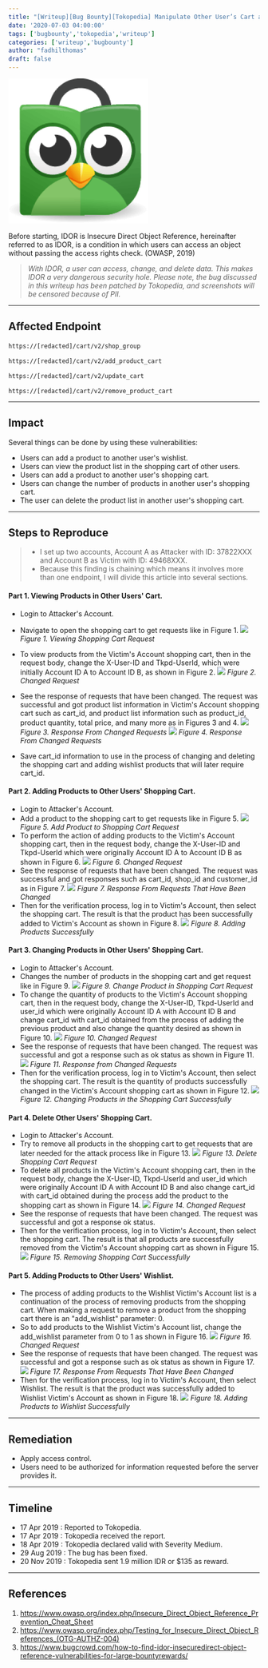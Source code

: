```yaml
---
title: "[Writeup][Bug Bounty][Tokopedia] Manipulate Other User’s Cart and Wishlist on Tokopedia [EN]"
date: '2020-07-03 04:00:00'
tags: ['bugbounty','tokopedia','writeup']
categories: ['writeup','bugbounty']
author: "fadhilthomas"
draft: false
---
```


![alt text](/tokopedia01/img1.jpg)

Before starting, IDOR is Insecure Direct Object Reference, hereinafter referred to as IDOR, is a condition in which users can access an object without passing the access rights check. (OWASP, 2019)
>*With IDOR, a user can access, change, and delete data. This makes IDOR a very dangerous security hole. Please note, the bug discussed in this writeup has been patched by Tokopedia, and screenshots will be censored because of PII.*

----
## Affected Endpoint
```
https://[redacted]/cart/v2/shop_group
```
```
https://[redacted]/cart/v2/add_product_cart
```
```
https://[redacted]/cart/v2/update_cart
```
```
https://[redacted]/cart/v2/remove_product_cart
```
----
## Impact
Several things can be done by using these vulnerabilities:

* Users can add a product to another user's wishlist.
* Users can view the product list in the shopping cart of other users.
* Users can add a product to another user's shopping cart.
* Users can change the number of products in another user's shopping cart.
* The user can delete the product list in another user's shopping cart.

----
## Steps to Reproduce
>* I set up two accounts, Account A as Attacker with ID: 37822XXX and Account B as Victim with ID: 49468XXX.
>* Because this finding is chaining which means it involves more than one endpoint, I will divide this article into several sections.

#### Part 1. Viewing Products in Other Users' Cart.
* Login to Attacker's Account.
* Navigate to open the shopping cart to get requests like in Figure 1.
![](https://blog.sumatracysec.id/wp-content/uploads/2020/05/image-1.png)
*Figure 1. Viewing Shopping Cart Request*

* To view products from the Victim's Account shopping cart, then in the request body, change the X-User-ID and Tkpd-UserId, which were initially Account ID A to Account ID B, as shown in Figure 2.
![](https://blog.sumatracysec.id/wp-content/uploads/2020/05/image-2.png)
*Figure 2. Changed Request*
* See the response of requests that have been changed. The request was successful and got product list information in Victim's Account shopping cart such as cart_id, and product list information such as product_id, product quantity, total price, and many more as in Figures 3 and 4.
![](https://blog.sumatracysec.id/wp-content/uploads/2020/05/image-3.png)
*Figure 3. Response From Changed Requests*
![](https://blog.sumatracysec.id/wp-content/uploads/2020/05/image-4.png)
*Figure 4. Response From Changed Requests*
* Save cart_id information to use in the process of changing and deleting the shopping cart and adding wishlist products that will later require cart_id.

#### Part 2. Adding Products to Other Users' Shopping Cart.
* Login to Attacker's Account.
* Add a product to the shopping cart to get requests like in Figure 5.
![](https://blog.sumatracysec.id/wp-content/uploads/2020/05/image-5.png)
*Figure 5. Add Product to Shopping Cart Request*
* To perform the action of adding products to the Victim's Account shopping cart, then in the request body, change the X-User-ID and Tkpd-UserId which were originally Account ID A to Account ID B as shown in Figure 6.
![](https://blog.sumatracysec.id/wp-content/uploads/2020/05/image-6.png)
*Figure 6. Changed Request*
* See the response of requests that have been changed. The request was successful and got responses such as cart_id, shop_id and customer_id as in Figure 7.
![](https://blog.sumatracysec.id/wp-content/uploads/2020/05/image-7.png)
*Figure 7. Response From Requests That Have Been Changed*
* Then for the verification process, log in to Victim's Account, then select the shopping cart. The result is that the product has been successfully added to Victim's Account as shown in Figure 8.
![](https://blog.sumatracysec.id/wp-content/uploads/2020/05/image-8.png)
*Figure 8. Adding Products Successfully*

#### Part 3. Changing Products in Other Users' Shopping Cart.
* Login to Attacker's Account.
* Changes the number of products in the shopping cart and get request like in Figure 9.
![](https://blog.sumatracysec.id/wp-content/uploads/2020/05/image-9.png)
*Figure 9. Change Product in Shopping Cart Request*
* To change the quantity of products to the Victim's Account shopping cart, then in the request body, change the X-User-ID, Tkpd-UserId and user_id which were originally Account ID A with Account ID B and change cart_id with cart_id obtained from the process of adding the previous product and also change the quantity desired as shown in Figure 10.
![](https://blog.sumatracysec.id/wp-content/uploads/2020/05/image-10.png)
*Figure 10. Changed Request*
* See the response of requests that have been changed. The request was successful and got a response such as ok status as shown in Figure 11.
![](https://blog.sumatracysec.id/wp-content/uploads/2020/05/image-11.png)
*Figure 11. Response from Changed Requests*
* Then for the verification process, log in to Victim's Account, then select the shopping cart. The result is the quantity of products successfully changed in the Victim's Account shopping cart as shown in Figure 12.
![](https://blog.sumatracysec.id/wp-content/uploads/2020/05/image-12.png)
*Figure 12. Changing Products in the Shopping Cart Successfully*

#### Part 4. Delete Other Users' Shopping Cart.
* Login to Attacker's Account.
* Try to remove all products in the shopping cart to get requests that are later needed for the attack process like in Figure 13.
![](https://blog.sumatracysec.id/wp-content/uploads/2020/05/image-13.png)
*Figure 13. Delete Shopping Cart Request*
* To delete all products in the Victim's Account shopping cart, then in the request body, change the X-User-ID, Tkpd-UserId and user_id which were originally Account ID A with Account ID B and also change cart_id with cart_id obtained during the process add the product to the shopping cart as shown in Figure 14.
![](https://blog.sumatracysec.id/wp-content/uploads/2020/05/image-14.png)
*Figure 14. Changed Request*
* See the response of requests that have been changed. The request was successful and got a response ok status.
* Then for the verification process, log in to Victim's Account, then select the shopping cart. The result is that all products are successfully removed from the Victim's Account shopping cart as shown in Figure 15.
![](https://blog.sumatracysec.id/wp-content/uploads/2020/05/image-15.png)
*Figure 15. Removing Shopping Cart Successfully*

#### Part 5. Adding Products to Other Users' Wishlist.
* The process of adding products to the Wishlist Victim's Account list is a continuation of the process of removing products from the shopping cart. When making a request to remove a product from the shopping cart there is an "add_wishlist" parameter: 0.
* So to add products to the Wishlist Victim's Account list, change the add_wishlist parameter from 0 to 1 as shown in Figure 16.
![](https://blog.sumatracysec.id/wp-content/uploads/2020/05/image-16.png)
*Figure 16. Changed Request*
* See the response of requests that have been changed. The request was successful and got a response such as ok status as shown in Figure 17.
![](https://blog.sumatracysec.id/wp-content/uploads/2020/05/image-17.png)
*Figure 17. Response From Requests That Have Been Changed*
* Then for the verification process, log in to Victim's Account, then select Wishlist. The result is that the product was successfully added to Wishlist Victim's Account as shown in Figure 18.
![](https://blog.sumatracysec.id/wp-content/uploads/2020/05/image-18.png)
*Figure 18. Adding Products to Wishlist Successfully*

----
## Remediation
* Apply access control.
* Users need to be authorized for information requested before the server provides it.

----
## Timeline
* 17 Apr 2019 : Reported to Tokopedia.
* 17 Apr 2019 : Tokopedia received the report.
* 18 Apr 2019 : Tokopedia declared valid with Severity Medium.
* 29 Aug 2019 : The bug has been fixed.
* 20 Nov 2019 : Tokopedia sent 1.9 million IDR or $135 as reward.

----
## References
1. https://www.owasp.org/index.php/Insecure_Direct_Object_Reference_Prevention_Cheat_Sheet
2. https://www.owasp.org/index.php/Testing_for_Insecure_Direct_Object_References_(OTG-AUTHZ-004)
3. https://www.bugcrowd.com/how-to-find-idor-insecuredirect-object-reference-vulnerabilities-for-large-bountyrewards/